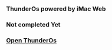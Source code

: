 ### ThunderOs powered by iMac Web
### Not completed Yet
### [Open ThunderOs](https://xos.pages.dev/)
